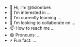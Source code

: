 - 👋 Hi, I’m @tislombek
- 👀 I’m interested in ...
- 🌱 I’m currently learning ...
- 💞️ I’m looking to collaborate on ...
- 📫 How to reach me ...
- 😄 Pronouns: ...
- ⚡ Fun fact: ...

<!---
tislombek/tislombek is a ✨ special ✨ repository because its `README.md` (this file) appears on your GitHub profile.
You can click the Preview link to take a look at your changes.
--->
